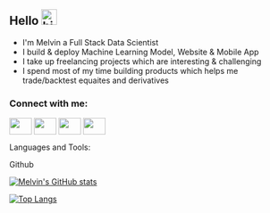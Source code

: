 ## Hello <img src="https://user-images.githubusercontent.com/1303154/88677602-1635ba80-d120-11ea-84d8-d263ba5fc3c0.gif" width="28px" alt="hi">

- I'm Melvin a Full Stack Data Scientist
- I build & deploy Machine Learning Model, Website & Mobile App
- I take up freelancing projects which are interesting & challenging 
- I spend most of my time building products which helps me trade/backtest equaites and derivatives 

<h3 align="left">Connect with me:</h3>
<p align="left">
<a href="your link" target="blank"><img align="center" src="https://cdn.jsdelivr.net/npm/simple-icons@3.0.1/icons/twitter.svg" alt="" height="30" width="40" /></a>
<a href="your link" target="blank"><img align="center" src="https://cdn.jsdelivr.net/npm/simple-icons@3.0.1/icons/linkedin.svg" alt="" height="30" width="40" /></a>
<a href="your link" target="blank"><img align="center" src="https://cdn.jsdelivr.net/npm/simple-icons@3.0.1/icons/instagram.svg" alt="" height="30" width="40" /></a>
<a href="your link" target="blank"><img align="center" src="https://cdn.jsdelivr.net/npm/simple-icons@3.0.1/icons/youtube.svg" alt="" height="30" width="40" /></a>
</p>

Languages and Tools:


Github 

[![Melvin's GitHub stats](https://github-readme-stats.vercel.app/api?username=melvinroy&count_private=true)](https://github.com/melvinroy/github-readme-stats)

 [![Top Langs](https://github-readme-stats.vercel.app/api/top-langs/?username=melvinroy&layout=compact)](https://github.com/melvinroy/github-readme-stats)


